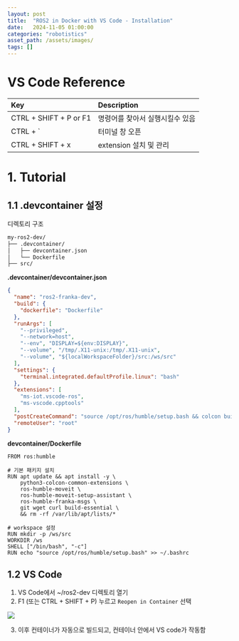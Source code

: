 ```yaml
---
layout: post
title:  "ROS2 in Docker with VS Code - Installation"
date:   2024-11-05 01:00:00
categories: "robotistics"
asset_path: /assets/images/
tags: []
---
```


# VS Code Reference

| Key                    | Description       |
|:-----------------------|:------------------|
| CTRL + SHIFT + P or F1 | 명령어를 찾아서 실행시킬수 있음 |
| CTRL + `               | 터미널 창 오픈          |
| CTRL + SHIFT + x       | extension 설치 및 관리 |


# 1. Tutorial  

## 1.1 .devcontainer 설정

디렉토리 구조

```bash
my-ros2-dev/
├── .devcontainer/
│   ├── devcontainer.json
│   └── Dockerfile
├── src/
```

**.devcontainer/devcontainer.json**

```json
{
  "name": "ros2-franka-dev",
  "build": {
    "dockerfile": "Dockerfile"
  },
  "runArgs": [
    "--privileged",
    "--network=host",
    "--env", "DISPLAY=${env:DISPLAY}",
    "--volume", "/tmp/.X11-unix:/tmp/.X11-unix",
    "--volume", "${localWorkspaceFolder}/src:/ws/src"
  ],
  "settings": {
    "terminal.integrated.defaultProfile.linux": "bash"
  },
  "extensions": [
    "ms-iot.vscode-ros",
    "ms-vscode.cpptools"
  ],
  "postCreateCommand": "source /opt/ros/humble/setup.bash && colcon build --symlink-install",
  "remoteUser": "root"
}
```

**devcontainer/Dockerfile**

```
FROM ros:humble

# 기본 패키지 설치
RUN apt update && apt install -y \
    python3-colcon-common-extensions \
    ros-humble-moveit \
    ros-humble-moveit-setup-assistant \
    ros-humble-franka-msgs \
    git wget curl build-essential \
    && rm -rf /var/lib/apt/lists/*

# workspace 설정
RUN mkdir -p /ws/src
WORKDIR /ws
SHELL ["/bin/bash", "-c"]
RUN echo "source /opt/ros/humble/setup.bash" >> ~/.bashrc
```

## 1.2 VS Code

1. VS Code에서 ~/ros2-dev 디렉토리 열기
2. F1 (또는 CTRL + SHIFT + P) 누르고 `Reopen in Container` 선택

<img src="{{ page.asset_path }}ros2-vscode-reopen-in-container.png" class="img-responsive img-rounded img-fluid">

3. 이후 컨테이너가 자동으로 빌드되고, 컨테이너 안에서 VS code가 작동함


